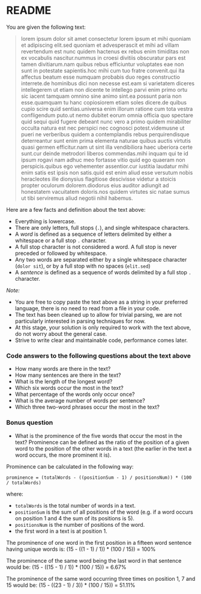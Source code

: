 # README
You are given the following text:


> lorem ipsum dolor sit amet consectetur lorem ipsum et mihi quoniam et adipiscing elit.sed quoniam et advesperascit et mihi ad villam revertendum est nunc quidem hactenus ex rebus enim timiditas non ex vocabulis nascitur.nummus in croesi divitiis obscuratur pars est tamen divitiarum.nam quibus rebus efficiuntur voluptates eae non sunt in potestate sapientis.hoc mihi cum tuo fratre convenit.qui ita affectus beatum esse numquam probabis duo reges constructio interrete.de hominibus dici non necesse est.eam si varietatem diceres intellegerem ut etiam non dicente te intellego parvi enim primo ortu sic iacent tamquam omnino sine animo sint.ea possunt paria non esse.quamquam tu hanc copiosiorem etiam soles dicere.de quibus cupio scire quid sentias.universa enim illorum ratione cum tota vestra confligendum puto.ut nemo dubitet eorum omnia officia quo spectare quid sequi quid fugere debeant nunc vero a primo quidem mirabiliter occulta natura est nec perspici nec cognosci potest.videmusne ut pueri ne verberibus quidem a contemplandis rebus perquirendisque deterreantur sunt enim prima elementa naturae quibus auctis virtutis quasi germen efficitur.nam ut sint illa vendibiliora haec uberiora certe sunt.cur deinde metrodori liberos commendas.mihi inquam qui te id ipsum rogavi nam adhuc meo fortasse vitio quid ego quaeram non perspicis.quibus ego vehementer assentior.cur iustitia laudatur mihi enim satis est ipsis non satis.quid est enim aliud esse versutum nobis heracleotes ille dionysius flagitiose descivisse videtur a stoicis propter oculorum dolorem.diodorus eius auditor adiungit ad honestatem vacuitatem doloris.nos quidem virtutes sic natae sumus ut tibi serviremus aliud negotii nihil habemus.

Here are a few facts and definition about the text above:

- Everything is lowercase.
- There are only letters, full stops (`.`), and single whitespace characters.
- A _word_ is defined as a sequence of letters delimited by either a whitespace or a full stop `.` character.
- A full stop character is not considered a word. A full stop is never preceded or followed by whitespace.
- Any two words are separated either by a single whitespace character (`dolor sit`), or by a full stop with no spaces (`elit.sed`)
- A _sentence_ is defined as a sequence of words delimited by a full stop `.` character.


*Note:*

- You are free to copy paste the text above as a string in your preferred language, there is no need to read from a file in your code.
- The text has been cleaned up to allow for trivial parsing, we are not particularly interested in parsing techniques for now.
- At this stage, your solution is only required to work with the text above, do not worry about the general case.
- Strive to write clear and maintainable code, performance comes later.


### Code answers to the following questions about the text above

- How many words are there in the text?
- How many sentences are there in the text?
- What is the length of the longest word?
- Which six words occur the most in the text?
- What percentage of the words only occur once?
- What is the average number of words per sentence?
- Which three two-word phrases occur the most in the text?

### Bonus question

- What is the prominence of the five words that occur the most in the text? Prominence can be defined as the ratio of the position of a given word to the position of the other words in a text (the earlier in the text a word occurs, the more prominent it is).

Prominence can be calculated in the following way:

```
prominence = (totalWords - ((positionSum - 1) / positionsNum)) * (100 / totalWords)
```

where:

- `totalWords` is the total number of words in a text.
- `positionSum` is the sum of all positions of the word (e.g. if a word occurs on position 1 and 4 the sum of its positions is 5).
- `positionsNum` is the number of positions of the word.
- the first word in a text is at position 1.

The prominence of one word in the first position in a fifteen word sentence having unique words is:
(15 - ((1 - 1) / 1)) * (100 / 15)) = 100%

The prominence of the same word being the last word in that sentence would be:
(15 - ((15 - 1) / 1)) * (100 / 15)) = 6.67%

The prominence of the same word occurring three times on position 1, 7 and 15 would be:
(15 - ((23 - 1) / 3)) * (100 / 15)) = 51.11%
